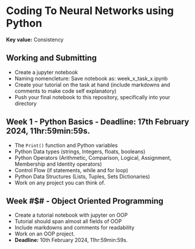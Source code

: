 # Coding To Neural Networks using Python
**Key value:** Consistency 

## Working and Submitting
- Create a jupyter notebook
- Naming nomencleture: Save notebook as: week_x_task_x.ipynb
- Create your tutorial on the task at hand (include markdowns and comments to make code self explanatory)
- Push your final notebook to this repository, specifically into your directory

## Week 1 - Python Basics - **Deadline:** 17th February 2024, 11hr:59min:59s.
- The `Print()` function and Python variables
- Python Data types (strings, Integers, floats, booleans)
- Python Operators (Arithmetic, Comparison, Logical, Assignment, Membership and Identity operators)
- Control Flow (if statements, while and for loop)
- Python Data Structures (Lists, Tuples, Sets Dictionaries)
- Work on any project you can think of.

## Week #$# - Object Oriented Programming
- Create a tutorial notebook with jupyter on OOP
- Tutorial should span almost all fields of OOP
- Include markdowns and comments for readability
- Work on an OOP project.
- **Deadline:** 10th February 2024, 11hr:59min:59s.

